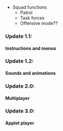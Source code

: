 - Squad functions
	- Patrol
	- Task forces
	- Offensive mode??

### Update 1.1:
#### Instructions and menus

### Update 1.2:
#### Sounds and animations

### Update 2.0:
#### Multiplayer

### Update 3.0:
#### Applet player
